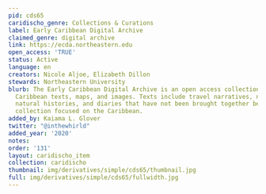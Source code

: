 ```yaml
---
pid: cds65
caridischo_genre: Collections & Curations
label: Early Caribbean Digital Archive
claimed_genre: digital archive
link: https://ecda.northeastern.edu
open_access: 'TRUE'
status: Active
language: en
creators: Nicole Aljoe, Elizabeth Dillon
stewards: Northeastern University
blurb: The Early Caribbean Digital Archive is an open access collection of pre-twentieth-century
  Caribbean texts, maps, and images. Texts include travel narratives, novels, poetry,
  natural histories, and diaries that have not been brought together before as a single
  collection focused on the Caribbean.
added_by: Kaiama L. Glover
twitter: "@inthewhirld"
added_year: '2020'
notes: 
order: '131'
layout: caridischo_item
collection: caridischo
thumbnail: img/derivatives/simple/cds65/thumbnail.jpg
full: img/derivatives/simple/cds65/fullwidth.jpg
---
```

